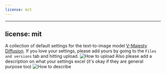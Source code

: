 ```yaml
---
license: mit
---
```

---
license: mit
---
A collection of default settings for the text-to-image model [V-Majesty Diffusion](https://github.com/multimodalart/majesty-diffusion#v-majesty-diffusion-v12). If you love your settings, please add yours by going to the `Files and versions` tab and hitting upload.
![How to upload](https://i.imgur.com/5Exa76X.png)
Also please add a description on what your settings excel (it's okay if they are general purpose too)
![How to describe](https://i.imgur.com/zPY2xfm.png)